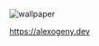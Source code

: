 ![wallpaper](https://github.com/alexogeny/alexogeny/assets/6896115/5eddec58-6697-4a6d-be44-d1fcbfdf34cb)

https://alexogeny.dev
